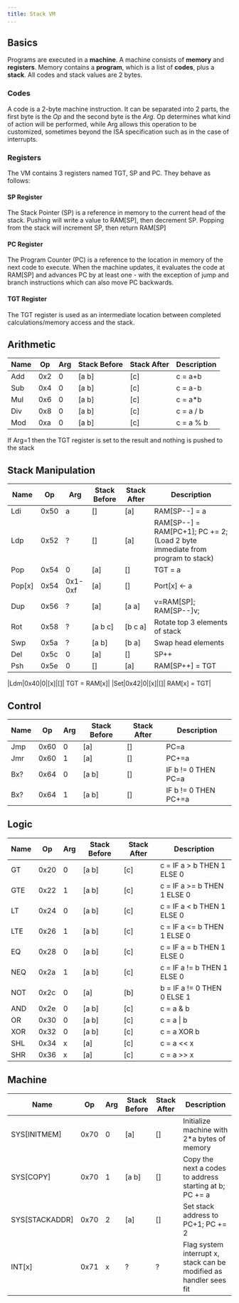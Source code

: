 ```yaml
---
title: Stack VM
...
```

## Basics

Programs are executed in a **machine**. A machine consists of **memory** and **registers**. Memory contains a **program**, which is a list of **codes**, plus a **stack**. All codes and stack values are 2 bytes.

### Codes
A code is a 2-byte machine instruction. It can be separated into 2 parts, the first byte is the *Op* and the second byte is the *Arg*. Op determines what kind of action will be performed, while Arg allows this operation to be customized, sometimes beyond the ISA specification such as in the case of interrupts.

### Registers
The VM contains 3 registers named TGT, SP and PC. They behave as follows:

#### SP Register
The Stack Pointer (SP) is a reference in memory to the current head of the stack. Pushing will write a value to RAM[SP], then decrement SP. Popping from the stack will increment SP, then return RAM[SP]

#### PC Register
The Program Counter (PC) is a reference to the location in memory of the next code to execute. When the machine updates, it evaluates the code at RAM[SP] and advances PC by at least one - with the exception of jump and branch instructions which can also move PC backwards.

#### TGT Register
The TGT register is used as an intermediate location between completed calculations/memory access and the stack.

## Arithmetic

|Name|Op|Arg|Stack Before|Stack After|Description|
|---|---|---|---|---|---|
|Add|0x2|0|[a b]|[c]| c = a+b|
|Sub|0x4|0|[a b]|[c]| c = a-b|
|Mul|0x6|0|[a b]|[c]| c = a\*b|
|Div|0x8|0|[a b]|[c]| c = a / b|
|Mod|0xa|0|[a b]|[c]| c = a % b|

If Arg=1 then the TGT register is set to the result and nothing is pushed to the stack


## Stack Manipulation
|Name|Op|Arg|Stack Before|Stack After|Description|
|---|---|---|---|---|---|
|Ldi|0x50|a|[]|[a]|RAM[SP--] = a|
|Ldp|0x52|?|[]|[a]|RAM[SP--] = RAM[PC+1]; PC += 2; (Load 2 byte immediate from program to stack)|
|Pop|0x54|0|[a]|[]|TGT = a|
|Pop[x]|0x54|0x1-0xf|[a]|[]|Port[x] <- a|
|Dup|0x56|?|[a]|[a a]|v=RAM[SP]; RAM[SP--]v;|
|Rot|0x58|?|[a b c]|[b c a]|Rotate top 3 elements of stack|
|Swp|0x5a|?|[a b]|[b a]|Swap head elements|
|Del|0x5c|0|[a]|[]|SP++|
|Psh|0x5e|0|[]|[a]|RAM[SP++] = TGT|

|Ldm|0x40|0|[x]|[]| TGT = RAM[x]|
|Set|0x42|0|[x]|[]| RAM[x] = TGT|

## Control
|Name|Op|Arg|Stack Before|Stack After|Description|
|---|---|---|---|---|---|
|Jmp|0x60|0|[a]|[]|PC=a|
|Jmr|0x60|1|[a]|[]|PC+=a|
|Bx?|0x64|0|[a b]|[]|IF b != 0 THEN PC=a|
|Bx?|0x64|1|[a b]|[]|IF b != 0 THEN PC+=a|

## Logic
|Name|Op|Arg|Stack Before|Stack After|Description|
|---|---|---|---|---|---|
|GT|0x20|0|[a b]|[c]|c = IF a > b THEN 1 ELSE 0|
|GTE|0x22|1|[a b]|[c]|c = IF a >= b THEN 1 ELSE 0|
|LT|0x24|0|[a b]|[c]|c = IF a < b THEN 1 ELSE 0|
|LTE|0x26|1|[a b]|[c]|c = IF a <= b THEN 1 ELSE 0|
|EQ|0x28|0|[a b]|[c]|c = IF a = b THEN 1 ELSE 0|
|NEQ|0x2a|1|[a b]|[c]|c = IF a != b THEN 1 ELSE 0|
|NOT|0x2c|0|[a]|[b]|b = IF a != 0 THEN 0 ELSE 1|
|AND|0x2e|0|[a b]|[c]|c = a & b|
|OR|0x30|0|[a b]|[c]|c = a \| b|
|XOR|0x32|0|[a b]|[c]|c = a XOR b|
|SHL|0x34|x|[a]|[c]|c = a << x|
|SHR|0x36|x|[a]|[c]|c = a >> x|

## Machine
|Name|Op|Arg|Stack Before|Stack After|Description|
|---|---|---|---|---|---|
|SYS[INITMEM]|0x70|0|[a]|[]|Initialize machine with 2\*a bytes of memory|
|SYS[COPY]|0x70|1|[a b]|[]|Copy the next a codes to address starting at b; PC += a|
|SYS[STACKADDR]|0x70|2|[a]|[]|Set stack address to PC+1; PC += 2|
|INT[x]|0x71|x|?|?|Flag system interrupt x, stack can be modified as handler sees fit|


